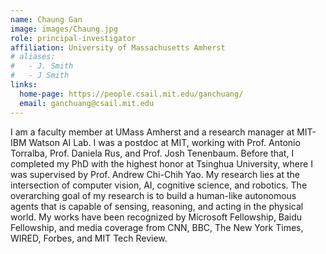 ```yaml
---
name: Chaung Gan
image: images/Chaung.jpg
role: principal-investigator
affiliation: University of Massachusetts Amherst
# aliases:
#   - J. Smith
#   - J Smith
links:
  home-page: https://people.csail.mit.edu/ganchuang/
  email: ganchuang@csail.mit.edu
---
```


I am a faculty member at UMass Amherst and a research manager at MIT-IBM Watson AI Lab. I was a postdoc at MIT, working with Prof. Antonio Torralba, Prof. Daniela Rus, and Prof. Josh Tenenbaum. Before that, I completed my PhD with the highest honor at Tsinghua University, where I was supervised by Prof. Andrew Chi-Chih Yao. My research lies at the intersection of computer vision, AI, cognitive science, and robotics. The overarching goal of my research is to build a human-like autonomous agents that is capable of sensing, reasoning, and acting in the physical world. My works have been recognized by Microsoft Fellowship, Baidu Fellowship, and media coverage from CNN, BBC, The New York Times, WIRED, Forbes, and MIT Tech Review.
